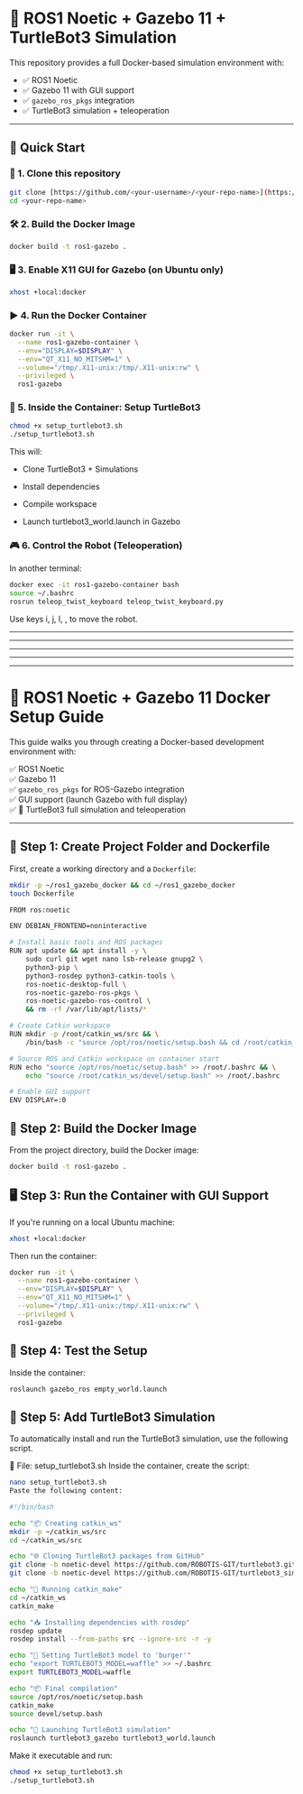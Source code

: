 # 🐢 ROS1 Noetic + Gazebo 11 + TurtleBot3 Simulation

This repository provides a full Docker-based simulation environment with:

- ✅ ROS1 Noetic
- ✅ Gazebo 11 with GUI support
- ✅ `gazebo_ros_pkgs` integration
- ✅ TurtleBot3 simulation + teleoperation

---

## 🚀 Quick Start

### 🐳 1. Clone this repository

```bash
git clone [https://github.com/<your-username>/<your-repo-name>](https://github.com/shirbenami/ROS1-Noetic-Gazebo-11).git
cd <your-repo-name>
```

### 🛠️ 2. Build the Docker Image
```bash
docker build -t ros1-gazebo .
```

### 🖥️ 3. Enable X11 GUI for Gazebo (on Ubuntu only)
```bash
xhost +local:docker
```

### ▶️ 4. Run the Docker Container
```bash
docker run -it \
  --name ros1-gazebo-container \
  --env="DISPLAY=$DISPLAY" \
  --env="QT_X11_NO_MITSHM=1" \
  --volume="/tmp/.X11-unix:/tmp/.X11-unix:rw" \
  --privileged \
  ros1-gazebo
```

### 🤖 5. Inside the Container: Setup TurtleBot3
```bash
chmod +x setup_turtlebot3.sh
./setup_turtlebot3.sh
```

This will:

* Clone TurtleBot3 + Simulations

* Install dependencies

* Compile workspace

* Launch turtlebot3_world.launch in Gazebo

### 🎮 6. Control the Robot (Teleoperation)
In another terminal:

```bash
docker exec -it ros1-gazebo-container bash
source ~/.bashrc
rosrun teleop_twist_keyboard teleop_twist_keyboard.py
```

Use keys i, j, l, , to move the robot.




______________________________________________________________________________________________________________
______________________________________________________________________________________________________________
______________________________________________________________________________________________________________
______________________________________________________________________________________________________________
______________________________________________________________________________________________________________

# 🐳 ROS1 Noetic + Gazebo 11 Docker Setup Guide

This guide walks you through creating a Docker-based development environment with:

✅ ROS1 Noetic  
✅ Gazebo 11  
✅ `gazebo_ros_pkgs` for ROS-Gazebo integration  
✅ GUI support (launch Gazebo with full display)  
✅ 🐢 TurtleBot3 full simulation and teleoperation  

---

## 📁 Step 1: Create Project Folder and Dockerfile

First, create a working directory and a `Dockerfile`:

```bash
mkdir -p ~/ros1_gazebo_docker && cd ~/ros1_gazebo_docker
touch Dockerfile

FROM ros:noetic

ENV DEBIAN_FRONTEND=noninteractive

# Install basic tools and ROS packages
RUN apt update && apt install -y \
    sudo curl git wget nano lsb-release gnupg2 \
    python3-pip \
    python3-rosdep python3-catkin-tools \
    ros-noetic-desktop-full \
    ros-noetic-gazebo-ros-pkgs \
    ros-noetic-gazebo-ros-control \
    && rm -rf /var/lib/apt/lists/*

# Create Catkin workspace
RUN mkdir -p /root/catkin_ws/src && \
    /bin/bash -c "source /opt/ros/noetic/setup.bash && cd /root/catkin_ws && catkin_make"

# Source ROS and Catkin workspace on container start
RUN echo "source /opt/ros/noetic/setup.bash" >> /root/.bashrc && \
    echo "source /root/catkin_ws/devel/setup.bash" >> /root/.bashrc

# Enable GUI support
ENV DISPLAY=:0
```

## 🧱 Step 2: Build the Docker Image

From the project directory, build the Docker image:

```bash
docker build -t ros1-gazebo .
```

## 🖥️ Step 3: Run the Container with GUI Support
If you're running on a local Ubuntu machine:

```bash
xhost +local:docker
```

Then run the container:
```bash
docker run -it \
  --name ros1-gazebo-container \
  --env="DISPLAY=$DISPLAY" \
  --env="QT_X11_NO_MITSHM=1" \
  --volume="/tmp/.X11-unix:/tmp/.X11-unix:rw" \
  --privileged \
  ros1-gazebo
```

## 🧪 Step 4: Test the Setup
Inside the container:
```bash
roslaunch gazebo_ros empty_world.launch
```

## 🤖 Step 5: Add TurtleBot3 Simulation
To automatically install and run the TurtleBot3 simulation, use the following script.

🧾 File: setup_turtlebot3.sh
Inside the container, create the script:

```bash
nano setup_turtlebot3.sh
Paste the following content:
```
```bash
#!/bin/bash

echo "📦 Creating catkin_ws"
mkdir -p ~/catkin_ws/src
cd ~/catkin_ws/src

echo "🌐 Cloning TurtleBot3 packages from GitHub"
git clone -b noetic-devel https://github.com/ROBOTIS-GIT/turtlebot3.git
git clone -b noetic-devel https://github.com/ROBOTIS-GIT/turtlebot3_simulations.git

echo "🔧 Running catkin_make"
cd ~/catkin_ws
catkin_make

echo "📥 Installing dependencies with rosdep"
rosdep update
rosdep install --from-paths src --ignore-src -r -y

echo "🧠 Setting TurtleBot3 model to 'burger'"
echo "export TURTLEBOT3_MODEL=waffle" >> ~/.bashrc
export TURTLEBOT3_MODEL=waffle

echo "📦 Final compilation"
source /opt/ros/noetic/setup.bash
catkin_make
source devel/setup.bash

echo "🚀 Launching TurtleBot3 simulation"
roslaunch turtlebot3_gazebo turtlebot3_world.launch
```

Make it executable and run:
```bash
chmod +x setup_turtlebot3.sh
./setup_turtlebot3.sh
```
